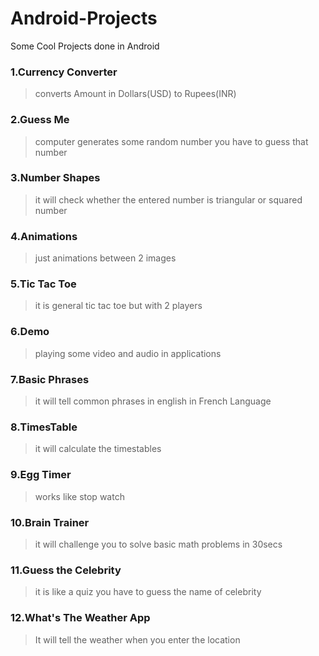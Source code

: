# Android-Projects
Some Cool Projects done in Android 

### 1.Currency Converter 

   > converts Amount in Dollars(USD) to Rupees(INR)
### 2.Guess Me

   > computer generates some random number you have to guess that number
### 3.Number Shapes

   > it will check whether the entered number is triangular or squared number
### 4.Animations
    
   > just animations between 2 images 
### 5.Tic Tac Toe

   > it is general tic tac toe but with 2 players 
### 6.Demo
   >playing some video and audio in applications
### 7.Basic Phrases
   >it will tell common phrases in english in French Language
### 8.TimesTable
   > it will calculate the timestables
### 9.Egg Timer
   >works like stop watch
### 10.Brain Trainer
   > it will challenge you to solve basic math problems in 30secs
### 11.Guess the Celebrity
   >it is like a quiz you have to guess the name of celebrity
   
### 12.What's The Weather App
   > It will tell the weather when you enter the location